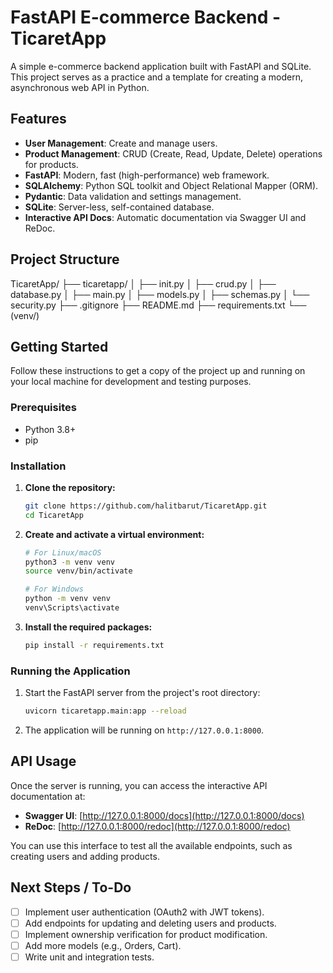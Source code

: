 # FastAPI E-commerce Backend - TicaretApp

A simple e-commerce backend application built with FastAPI and SQLite. This project serves as a practice and a template for creating a modern, asynchronous web API in Python.

## Features

- **User Management**: Create and manage users.
- **Product Management**: CRUD (Create, Read, Update, Delete) operations for products.
- **FastAPI**: Modern, fast (high-performance) web framework.
- **SQLAlchemy**: Python SQL toolkit and Object Relational Mapper (ORM).
- **Pydantic**: Data validation and settings management.
- **SQLite**: Server-less, self-contained database.
- **Interactive API Docs**: Automatic documentation via Swagger UI and ReDoc.

## Project Structure
TicaretApp/
├── ticaretapp/
│ ├── init.py
│ ├── crud.py
│ ├── database.py
│ ├── main.py
│ ├── models.py
│ ├── schemas.py
│ └── security.py
├── .gitignore
├── README.md
├── requirements.txt
└── (venv/)


## Getting Started

Follow these instructions to get a copy of the project up and running on your local machine for development and testing purposes.

### Prerequisites

- Python 3.8+
- pip

### Installation

1.  **Clone the repository:**
    ```sh
    git clone https://github.com/halitbarut/TicaretApp.git
    cd TicaretApp
    ```

2.  **Create and activate a virtual environment:**
    ```sh
    # For Linux/macOS
    python3 -m venv venv
    source venv/bin/activate

    # For Windows
    python -m venv venv
    venv\Scripts\activate
    ```

3.  **Install the required packages:**
    ```sh
    pip install -r requirements.txt
    ```

### Running the Application

1.  Start the FastAPI server from the project's root directory:
    ```sh
    uvicorn ticaretapp.main:app --reload
    ```

2.  The application will be running on `http://127.0.0.1:8000`.

## API Usage

Once the server is running, you can access the interactive API documentation at:

- **Swagger UI**: [http://127.0.0.1:8000/docs](http://127.0.0.1:8000/docs)
- **ReDoc**: [http://127.0.0.1:8000/redoc](http://127.0.0.1:8000/redoc)

You can use this interface to test all the available endpoints, such as creating users and adding products.

## Next Steps / To-Do
- [ ] Implement user authentication (OAuth2 with JWT tokens).
- [ ] Add endpoints for updating and deleting users and products.
- [ ] Implement ownership verification for product modification.
- [ ] Add more models (e.g., Orders, Cart).
- [ ] Write unit and integration tests.
